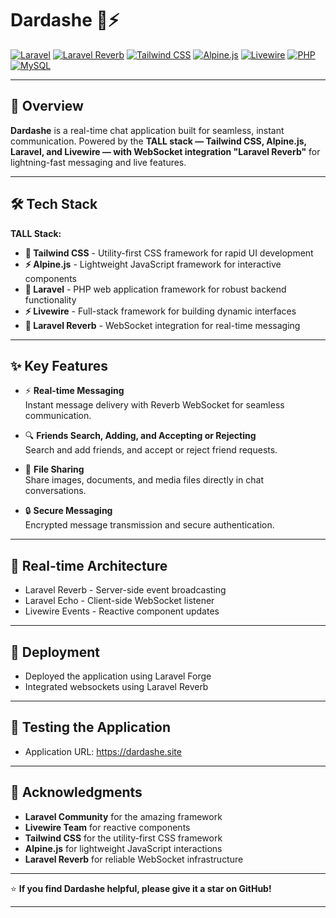 # Dardashe 💬⚡

[![Laravel](https://img.shields.io/badge/Laravel-FF2D20?style=flat&logo=laravel&logoColor=white)](https://laravel.com/)
[![Laravel Reverb](https://img.shields.io/badge/Laravel_Reverb-FF2D20?style=flat&logo=laravel&logoColor=white)](https://reverb.laravel.com/)
[![Tailwind CSS](https://img.shields.io/badge/Tailwind_CSS-38B2AC?style=flat&logo=tailwind-css&logoColor=white)](https://tailwindcss.com/)
[![Alpine.js](https://img.shields.io/badge/Alpine.js-8BC34A?style=flat&logo=alpine.js&logoColor=white)](https://alpinejs.dev/)
[![Livewire](https://img.shields.io/badge/Livewire-4E56A6?style=flat&logo=livewire&logoColor=white)](https://laravel-livewire.com/)
[![PHP](https://img.shields.io/badge/PHP-777BB4?style=flat&logo=php&logoColor=white)](https://php.net/)
[![MySQL](https://img.shields.io/badge/MySQL-4479A1?style=flat&logo=mysql&logoColor=white)](https://mysql.com/)

---

## 🚀 Overview

**Dardashe** is a real-time chat application built for seamless, instant communication. Powered by the **TALL stack — Tailwind CSS, Alpine.js, Laravel, and Livewire — with WebSocket integration "Laravel Reverb"** for lightning-fast messaging and live features.

---

## 🛠️ Tech Stack

**TALL Stack:**
- **🎨 Tailwind CSS** - Utility-first CSS framework for rapid UI development
- **⚡ Alpine.js** - Lightweight JavaScript framework for interactive components
- **🚀 Laravel** - PHP web application framework for robust backend functionality
- **⚡ Livewire** - Full-stack framework for building dynamic interfaces
- **📡 Laravel Reverb** - WebSocket integration for real-time messaging

---

## ✨ Key Features

- ⚡ **Real-time Messaging**  
    Instant message delivery with Reverb WebSocket for seamless communication.

- 🔍 **Friends Search, Adding, and Accepting or Rejecting**  
    Search and add friends, and accept or reject friend requests.
    
- 📎 **File Sharing**  
    Share images, documents, and media files directly in chat conversations.
  
- 🔒 **Secure Messaging**  
    Encrypted message transmission and secure authentication.

---

## 🔧 Real-time Architecture
 - Laravel Reverb - Server-side event broadcasting
 - Laravel Echo - Client-side WebSocket listener
 - Livewire Events - Reactive component updates
   
---

## 🚀 Deployment
- Deployed the application using Laravel Forge
- Integrated websockets using Laravel Reverb

---

## 🧪 Testing the Application
- Application URL: https://dardashe.site
  
---

## 🙏 Acknowledgments

- **Laravel Community** for the amazing framework
- **Livewire Team** for reactive components
- **Tailwind CSS** for the utility-first CSS framework
- **Alpine.js** for lightweight JavaScript interactions
- **Laravel Reverb** for reliable WebSocket infrastructure

---

⭐ **If you find Dardashe helpful, please give it a star on GitHub!**

---
